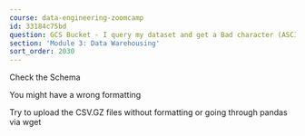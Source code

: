 ```yaml
---
course: data-engineering-zoomcamp
id: 33184c75bd
question: GCS Bucket - I query my dataset and get a Bad character (ASCII 0) error?
section: 'Module 3: Data Warehousing'
sort_order: 2030
---
```


Check the Schema

You might have a wrong formatting

Try to upload the CSV.GZ files without formatting or going through pandas via wget


